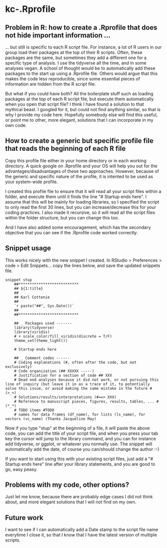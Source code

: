 # kc-.Rprofile

## Problem in R: how to create a .Rprofile that does not hide important information ...

... but still is specific to each R script file. For instance, a lot of R users in our group load their packages at the top of their R scripts. Often, these packages are the same, but sometimes they add a different one for a specific type of analysis. I use the tidyverse all the time, and in some analyses vegan. A school of thought would be to automatically add these packages to the start up using a .Rprofile file. Others would argue that this makes the code less reproducible, since some essential pieces of information are hidden from the R script file.

But what if you could have both? All the boilerplate stuff such as loading packages at the top of each R script file, but execute them automatically when you open that script file? I think I have found a solution to that mythical beast. I googled for it, but could not find anything similar, so that is why I provide my code here. Hopefully somebody else will find this useful, or point me to other, more elegant, solutions that I can incorporate in  my own code.

## How to create a generic but specific profile file that reads the beginning of each R file
Copy this profile file either in your home directory or in each working directory. A quick google on .Rprofile and your OS will help you out for the advantages/disadvantages of these two approaches. However, because of the generic and specific nature of the profile, it is intented to be used as your system-wide profile. 

I created this profile file to ensure that it will read all your script files within a folder, and execute them until it finds the line "# Startup ends here". I assume that this will be mainly for loading libraries, so I specified the script to only read the first 30 lines, but you can increase/decrease this for your coding practices. I also made it recursive, so it will read all the script files within the folder structure, but you can change this too.

And I have also added some encouragement, which has the secondary objective that you can see if the .Rprofile code worked correctly.

## Snippet usage

This works nicely with the new snippet I created. In RStudio > Preferences > code > Edit Snippets... copy the lines below, and save the updated snippets file.

```
snippet stup
	##***************************
	## ${1:title}
	##
	## Karl Cottenie
	##
	`r paste("##", Sys.Date())`
	##
	##***************************
	
	## _ Packages used -------
	library(tidyverse)
	library(viridis)
	# + scale_color/fill_viridis(discrete = T/F)
	theme_set(theme_light())
	
	# Startup ends here
	
	## _ Comment codes ------
	# Coding explanations (#, often after the code, but not exclusively)
	# Code organization (## XXXXX -----)
	# Justification for a section of code ## XXX
	# Dead end analyses because it did not work, or not pursuing this line of inquiry (but leave it in as a trace of it, to potentially solve this issue, or avoid making the same mistake in the future # (>_<) 
	# Solutions/results/interpretations (#==> XXX)
	# Reference to manuscript pieces, figures, results, tables, ... # (*_*)
	# TODO items #TODO
	# names for data frames (df_name), for lists (ls_name), for vectors (vc_name) (Thanks Jacqueline May)
```

  Now if you type "stup" at the beginning of a file, it will paste the above code, you can add the title of your script file, and when you press your tab key the cursor will jump to the library command, and you can for instance add tidyverse, or ggplot, or whatever you normally use. The snippet will automatically add the date, of course you can/should change the author :-)
  
If you want to start using this with your existing script files, just add a "# Startup ends here" line after your library statements, and you are good to go, easy peasy.
  
## Problems with my code, other options?

Just let me know, because there are probably edge cases I did not think about, and more elegant solutions that I will not find on my own.

## Future work

I want to see if I can automatically add a Date stamp to the script file name everytime I close it, so that I know that I have the latest version of multiple scripts.
